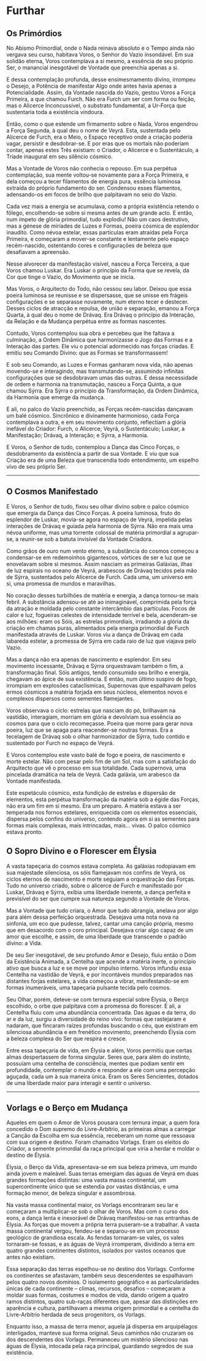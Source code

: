 # Furthar

## Os Primórdios

No Abismo Primordial, onde o Nada reinava absoluto e o Tempo ainda não vergava seu curso, habitava Voros, o Senhor do Vazio insondável. Em sua solidão eterna, Voros contemplava a si mesmo, a essência de seu próprio Ser, o manancial inesgotável de Vontade que preenchia apenas a si.

E dessa contemplação profunda, desse ensimesmamento divino, irrompeu o Desejo, a Potência de manifestar Algo onde antes havia apenas a Potencialidade. Assim, da Vontade nascida do Vazio, gestou Voros a Força Primeira, a que chamou Furch. Não era Furch um ser com forma ou feição, mas o Alicerce Inconcussível, o substrato fundamental, a Ur-Força que sustentaria toda a existência vindoura.

Então, como o que estende um firmamento sobre o Nada, Voros engendrou a Força Segunda, à qual deu o nome de Veyrá. Esta, sustentada pelo Alicerce de Furch, era o Meio, o Espaço receptivo onde a criação poderia vagar, persistir e desdobrar-se. E por eras que os mortais não poderiam contar, apenas estes Três existiam: o Criador, o Alicerce e o Sustentáculo, a Tríade inaugural em seu silêncio cósmico.

Mas a Vontade de Voros não conhecia o repouso. Em sua perpétua contemplação, sua mente voltou-se novamente para a Força Primeira, e dela começou a tecer filamentos de energia pura, essência luminosa extraída do próprio fundamento do ser. Condensou esses filamentos, adensando-os em focos de brilho que palpitavam no seio do Vazio.

Cada vez mais a energia se acumulava, como a própria existência retendo o fôlego, encolhendo-se sobre si mesma antes de um grande acto. E então, num ímpeto de glória primordial, tudo explodiu! Não um caos destrutivo, mas a génese de miríades de Luzes e Formas, poeira cósmica de esplendor inaudito. Como névoa estelar, essas partículas eram atraídas pela Força Primeira, e começaram a mover-se constante e lentamente pelo espaço recém-nascido, ostentando cores e configurações de beleza que desafiavam a apreensão.

Nesse alvorecer da manifestação visível, nasceu a Força Terceira, a que Voros chamou Luskar. Era Luskar o princípio da Forma que se revela, da Cor que tinge o Vazio, do Movimento que se inicia.

Mas Voros, o Arquitecto do Todo, não cessou seu labor. Deixou que essa poeira luminosa se reunisse e se dispersasse, que se unisse em frágeis configurações e se separasse novamente, num eterno tecer e destecer. Desses ciclos de atracção e repulsa, de união e separação, emanou a Força Quarta, à qual deu o nome de Drávaq. Era Drávaq o princípio da Interação, da Relação e da Mudança perpétua entre as formas nascentes.

Contudo, Voros contemplou sua obra e percebeu que lhe faltava a culminação, a Ordem Dinâmica que harmonizasse o Jogo das Formas e a Interação das partes. Ele viu o potencial adormecido nas forças criadas. E emitiu seu Comando Divino: que as Formas se transformassem!

E sob seu Comando, as Luzes e Formas ganharam nova vida, não apenas movendo-se e interagindo, mas transmutando-se, assumindo infinitas configurações que se desdobravam umas das outras. E dessa necessidade de ordem e harmonia na transmutação, nasceu a Força Quinta, a que chamou Sýrra. Era Sýrra o princípio da Transformação, da Ordem Dinâmica, da Harmonia que emerge da mudança.

E ali, no palco do Vazio preenchido, as Forças recém-nascidas dançavam um balé cósmico. Sincrônico e divinamente harmonioso, cada Força contemplava a outra, e em seu movimento conjunto, reflectiam a glória inefável do Criador: Furch, o Alicerce; Veyrá, o Sustentáculo; Luskar, a Manifestação; Drávaq, a Interação; e Sýrra, a Harmonia.

E Voros, o Senhor de tudo, contemplou a Dança das Cinco Forças, o desdobramento da existência a partir de sua Vontade. E viu que sua Criação era de uma Beleza que transcendia todo entendimento, um espelho vivo de seu próprio Ser.

---

## O Cosmos Manifestado

E Voros, o Senhor de tudo, fixou seu olhar divino sobre o palco cósmico que emergia da Dança das Cinco Forças. A poeira luminosa, fruto do esplendor de Luskar, movia-se agora no espaço de Veyrá, impelida pelas interações de Drávaq e guiada pela harmonia de Sýrra. Não era mais uma névoa uniforme, mas uma torrente colossal de matéria primordial a agrupar-se, a reunir-se sob a batuta invisível da Vontade Criadora.

Como grãos de ouro num vento eterno, a substância do cosmos começou a condensar-se em redemoinhos gigantescos, vórtices de ser e luz que se enovelavam sobre si mesmos. Assim nasciam as primeiras Galáxias, ilhas de luz espirais no oceano de Veyrá, arabescos de Drávaq tecidos pela mão de Sýrra, sustentados pelo Alicerce de Furch. Cada uma, um universo em si, uma promessa de mundos e maravilhas.

No coração desses turbilhões de matéria e energia, a dança tornou-se mais febril. A substância adensou-se até ao inimaginável, comprimida pela força da atração e moldada pelo constante intercâmbio das partículas. Focos de calor e luz, fogueiras celestes de intensidade terrível e bela, acenderam-se aos milhões: eram os Sóis, as estrelas primordiais, irradiando a glória da criação em chamas puras, alimentados pela energia primordial de Furch manifestada através de Luskar. Voros viu a dança de Drávaq em cada labareda estelar, a promessa de Sýrra em cada raio de luz que viajava pelo Vazio.

Mas a dança não era apenas de nascimento e esplendor. Em seu movimento incessante, Drávaq e Sýrra orquestravam também o fim, a transformação final. Sóis antigos, tendo consumido seu brilho e energia, chegavam ao ápice de sua existência. E então, num último suspiro de fogo, irrompiam em explosões cataclísmicas, Supernovas que espalhavam pelos ermos cósmicos a matéria forjada em seus núcleos, elementos novos e complexos dispersos como sementes flamejantes.

Voros observava o ciclo: estrelas que nasciam do pó, brilhavam na vastidão, interagiam, morriam em glória e devolviam sua essência ao cosmos para que o ciclo recomeçasse. Poeira que morre para gerar nova poeira, luz que se apaga para reacender-se noutras formas. Era a tecelagem de Drávaq sob o olhar harmonizador de Sýrra, tudo contido e sustentado por Furch no espaço de Veyrá.

E Voros contemplou este vasto balé de fogo e poeira, de nascimento e morte estelar. Não com pesar pelo fim de um Sol, mas com a satisfação do Arquitecto que vê o processo em sua totalidade. Cada supernova, uma pincelada dramática na tela de Veyrá. Cada galáxia, um arabesco da Vontade manifestada.

Este espetáculo cósmico, esta fundição de estrelas e dispersão de elementos, esta perpétua transformação da matéria sob a égide das Forças, não era um fim em si mesmo. Era um preparo. A matéria estava a ser temperada nos fornos estelares, enriquecida com os elementos essenciais, dispersa pelos confins do universo, contendo agora em si as sementes para formas mais complexas, mais intrincadas, mais... vivas. O palco cósmico estava pronto.

## O Sopro Divino e o Florescer em Élysia

A vasta tapeçaria do cosmos estava completa. As galáxias rodopiavam em sua majestade silenciosa, os sóis flamejavam nos confins de Veyrá, os ciclos eternos de nascimento e morte seguiam a orquestração das Forças. Tudo no universo criado, sobre o alicerce de Furch e manifestado por Luskar, Drávaq e Sýrra, exibia uma liberdade inerente, a dança perfeita e previsível do ser que cumpre sua natureza segundo a Vontade de Voros.

Mas a Vontade que tudo criara, o Amor que tudo abrangia, anelava por algo para além dessa perfeição orquestrada. Desejava uma nota nova na sinfonia, um eco que pudesse, talvez, cantar uma canção própria, mesmo que em desacordo com o coro principal. Desejava criar algo capaz de um amor que escolhe, e assim, de uma liberdade que transcende o padrão divino: a Vida.

De seu Ser inesgotável, de seu profundo Amor e Desejo, fluiu então o Dom da Existência Animada, a Centelha que acende a matéria inerte, o princípio ativo que busca a luz e se move por impulso interno. Voros infundiu essa Centelha na vastidão de Veyrá, e por incontáveis mundos preparados nas distantes forjas estelares, a vida começou a vibrar, manifestando-se em formas inumeráveis, uma tapeçaria pulsante tecida pelo cosmos.

Seu Olhar, porém, deteve-se com ternura especial sobre Élysia, o Berço escolhido, o orbe que palpitava com a promessa do florescer. E ali, a Centelha fluiu com uma abundância concentrada. Das águas e da terra, do ar e da luz, surgiu a diversidade do reino vivo: formas que rastejaram e nadaram, que fincaram raízes profundas buscando o céu, que existiram em silenciosa abundância e em frenético movimento, preenchendo Élysia com a beleza complexa do Ser que respira e cresce.

Entre essa tapeçaria de vida, em Élysia e além, Voros permitiu que certas almas despertassem de forma singular. Seres que, para além do instinto, possuíam uma centelha de consciência, mentes que podiam sentir em profundidade, contemplar o mundo e responder a ele com uma percepção aguçada, cada um à sua maneira única. Eram os Seres Sencientes, dotados de uma liberdade maior para interagir e sentir o universo.

---

## Vorlags e o Berço em Mudança

Aqueles em quem o Amor de Voros pousara com ternura ímpar, a quem fora concedido o Dom supremo do Livre-Arbítrio, as primeiras almas a carregar a Canção da Escolha em sua essência, receberam um nome que ressoava com sua origem e destino. Foram chamados Vorlags. Eram os eleitos do Criador, a semente primordial da raça principal que viria a herdar e moldar o destino de Élysia.

Élysia, o Berço da Vida, apresentava-se em sua beleza primeva, um mundo ainda jovem e maleável. Suas terras emergiam das águas de Veyrá em duas grandes formações distintas: uma vasta massa continental, um supercontinente único que se estendia por vastas distâncias, e uma formação menor, de beleza singular e assombrosa.

Na vasta massa continental maior, os Vorlags encontraram seu lar e começaram a multiplicar-se sob o olhar de Voros. Mas com o curso dos eons, a dança lenta e inexorável de Drávaq manifestou-se nas entranhas de Élysia. As forças que movem a própria terra puseram-se a trabalhar. A vasta massa continental vergou, fendeu-se e separou-se em um processo geológico de grandiosa escala. As fendas tornaram-se vales, os vales tornaram-se fossas, e as águas de Veyrá irromperam, dividindo a terra em quatro grandes continentes distintos, isolados por vastos oceanos que antes não existiam.

Essa separação das terras espelhou-se no destino dos Vorlags. Conforme os continentes se afastavam, também seus descendentes se espalhavam pelos quatro novos domínios. O isolamento geográfico e as particularidades únicas de cada continente – climas, recursos, desafios – começaram a moldar suas formas, costumes e modos de vida, dando origem a quatro ramos distintos, quatro sub-raças diferentes que, apesar das distinções em aparência e cultura, partilhavam a mesma origem primordial e a centelha do Livre-Arbítrio herdada de seus progenitors, os Vorlags.

Enquanto isso, a massa de terra menor, aquela já dispersa em arquipélagos interligados, manteve sua forma original. Seus caminhos não cruzaram os dos descendentes dos Vorlags. Permaneceu um mistério silencioso nas águas de Élysia, intocada pela raça principal, guardando segredos de sua existência.

